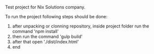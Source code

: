 Test project for Nix Solutions company.

To run the project following steps should be done:
1. after unpacking or clonning repository, inside project folder run the command 'npm install'
2. then run the command 'gulp build'
3. after that open './dist/index.html'
4. end


